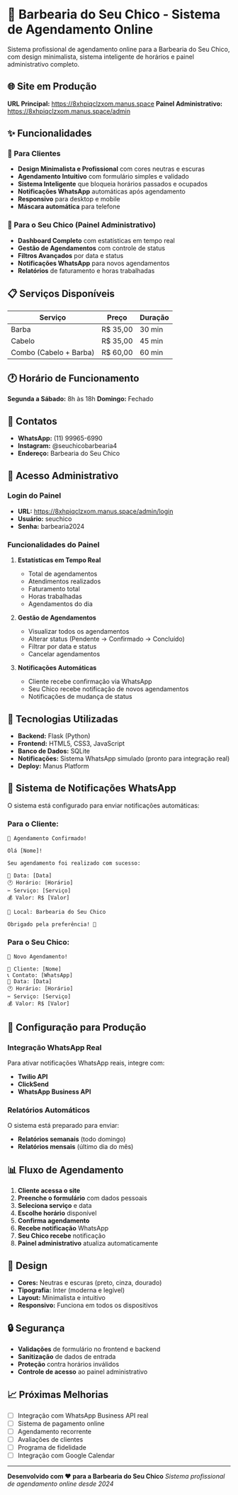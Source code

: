 # 🔧 Barbearia do Seu Chico - Sistema de Agendamento Online

Sistema profissional de agendamento online para a Barbearia do Seu Chico, com design minimalista, sistema inteligente de horários e painel administrativo completo.

## 🌐 Site em Produção

**URL Principal:** https://8xhpiqclzxom.manus.space
**Painel Administrativo:** https://8xhpiqclzxom.manus.space/admin

## ✨ Funcionalidades

### 🎯 Para Clientes
- **Design Minimalista e Profissional** com cores neutras e escuras
- **Agendamento Intuitivo** com formulário simples e validado
- **Sistema Inteligente** que bloqueia horários passados e ocupados
- **Notificações WhatsApp** automáticas após agendamento
- **Responsivo** para desktop e mobile
- **Máscara automática** para telefone

### 🔧 Para o Seu Chico (Painel Administrativo)
- **Dashboard Completo** com estatísticas em tempo real
- **Gestão de Agendamentos** com controle de status
- **Filtros Avançados** por data e status
- **Notificações WhatsApp** para novos agendamentos
- **Relatórios** de faturamento e horas trabalhadas

## 📋 Serviços Disponíveis

| Serviço | Preço | Duração |
|---------|-------|---------|
| Barba | R$ 35,00 | 30 min |
| Cabelo | R$ 35,00 | 45 min |
| Combo (Cabelo + Barba) | R$ 60,00 | 60 min |

## 🕐 Horário de Funcionamento

**Segunda a Sábado:** 8h às 18h
**Domingo:** Fechado

## 📱 Contatos

- **WhatsApp:** (11) 99965-6990
- **Instagram:** @seuchicobarbearia4
- **Endereço:** Barbearia do Seu Chico

## 🔐 Acesso Administrativo

### Login do Painel
- **URL:** https://8xhpiqclzxom.manus.space/admin/login
- **Usuário:** seuchico
- **Senha:** barbearia2024

### Funcionalidades do Painel
1. **Estatísticas em Tempo Real**
   - Total de agendamentos
   - Atendimentos realizados
   - Faturamento total
   - Horas trabalhadas
   - Agendamentos do dia

2. **Gestão de Agendamentos**
   - Visualizar todos os agendamentos
   - Alterar status (Pendente → Confirmado → Concluído)
   - Filtrar por data e status
   - Cancelar agendamentos

3. **Notificações Automáticas**
   - Cliente recebe confirmação via WhatsApp
   - Seu Chico recebe notificação de novos agendamentos
   - Notificações de mudança de status

## 🚀 Tecnologias Utilizadas

- **Backend:** Flask (Python)
- **Frontend:** HTML5, CSS3, JavaScript
- **Banco de Dados:** SQLite
- **Notificações:** Sistema WhatsApp simulado (pronto para integração real)
- **Deploy:** Manus Platform

## 📱 Sistema de Notificações WhatsApp

O sistema está configurado para enviar notificações automáticas:

### Para o Cliente:
```
🎉 Agendamento Confirmado!

Olá [Nome]!

Seu agendamento foi realizado com sucesso:

📅 Data: [Data]
🕐 Horário: [Horário]
✂️ Serviço: [Serviço]
💰 Valor: R$ [Valor]

📍 Local: Barbearia do Seu Chico

Obrigado pela preferência! 🙏
```

### Para o Seu Chico:
```
🔔 Novo Agendamento!

👤 Cliente: [Nome]
📞 Contato: [WhatsApp]
📅 Data: [Data]
🕐 Horário: [Horário]
✂️ Serviço: [Serviço]
💰 Valor: R$ [Valor]
```

## 🔧 Configuração para Produção

### Integração WhatsApp Real
Para ativar notificações WhatsApp reais, integre com:
- **Twilio API**
- **ClickSend**
- **WhatsApp Business API**

### Relatórios Automáticos
O sistema está preparado para enviar:
- **Relatórios semanais** (todo domingo)
- **Relatórios mensais** (último dia do mês)

## 📊 Fluxo de Agendamento

1. **Cliente acessa o site**
2. **Preenche o formulário** com dados pessoais
3. **Seleciona serviço** e data
4. **Escolhe horário** disponível
5. **Confirma agendamento**
6. **Recebe notificação** WhatsApp
7. **Seu Chico recebe** notificação
8. **Painel administrativo** atualiza automaticamente

## 🎨 Design

- **Cores:** Neutras e escuras (preto, cinza, dourado)
- **Tipografia:** Inter (moderna e legível)
- **Layout:** Minimalista e intuitivo
- **Responsivo:** Funciona em todos os dispositivos

## 🔒 Segurança

- **Validações** de formulário no frontend e backend
- **Sanitização** de dados de entrada
- **Proteção** contra horários inválidos
- **Controle de acesso** ao painel administrativo

## 📈 Próximas Melhorias

- [ ] Integração com WhatsApp Business API real
- [ ] Sistema de pagamento online
- [ ] Agendamento recorrente
- [ ] Avaliações de clientes
- [ ] Programa de fidelidade
- [ ] Integração com Google Calendar

---

**Desenvolvido com ❤️ para a Barbearia do Seu Chico**
*Sistema profissional de agendamento online desde 2024*

